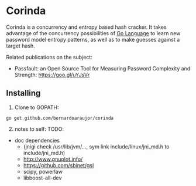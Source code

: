 # Corinda

Corinda is a concurrency and entropy based hash cracker.
It takes advantage of the concurrency possibilities of [Go Language](https://golang.org/) 
to learn new password model entropy patterns, as well as to make guesses against a target hash.

Related publications on the subject:

 - Passfault: an Open Source Tool for Measuring Password Complexity and Strength: https://goo.gl/uYJsVr
 
## Installing

1. Clone to GOPATH:
```
go get github.com/bernardoaraujor/corinda
```

2. notes to self:
TODO:
 - doc dependencies
    - (jnigi check /usr/lib/jvm/..., sym link include/linux/jni_md.h to include/jni_md.h)
    - http://www.gnuplot.info/
    - https://github.com/sbinet/gsl
    - scipy, powerlaw
    - libboost-all-dev